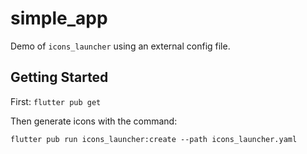 # simple_app

Demo of `icons_launcher` using an external config file.

## Getting Started

First: `flutter pub get`

Then generate icons with the command:
```
flutter pub run icons_launcher:create --path icons_launcher.yaml
```
